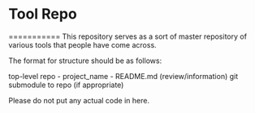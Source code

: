 # Tool Repo
===========
This repository serves as a sort of master repository of various tools that people have come across.

The format for structure should be as follows:

top-level repo -
                project_name -
                              README.md (review/information)
                              git submodule to repo (if appropriate)

Please do not put any actual code in here.
